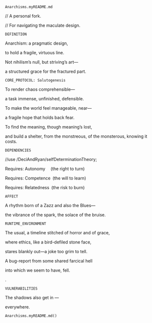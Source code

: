 `Anarchisms.myREADME.md`


// A personal fork.

// For navigating the maculate design.


`DEFINITION`

Anarchism: a pragmatic design,

to hold a fragile, virtuous line.

Not nihilism’s null, but striving’s art—

a structured grace for the fractured part.

`CORE_PROTOCOL: Salutogenesis`

To render chaos comprehensible—

a task immense, unfinished, defensible.

To make the world feel manageable, near—

a fragile hope that holds back fear.

To find the meaning, though meaning’s lost,

and build a shelter, from the monstreous, of the monsterous, knowing it costs.

`DEPENDENCIES`

//use /DeciAndRyan/selfDeterminationTheory;

Requires: Autonomy  (the right to turn)

Requires: Competence (the will to learn)

Requires: Relatedness (the risk to burn)

`AFFECT`

A rhythm born of a Zazz and also the Blues—

the vibrance of the spark, the solace of the bruise.

`RUNTIME_ENVIRONMENT`

The usual, a timeline stitched of horror and of grace,

where ethics, like a bird-defiled stone face,

stares blankly out—a joke too grim to tell.

A bug-report from some shared farcical hell

into which we seem to have, fell.

.

`VULNERABILITIES`

The shadows also get in —

everywhere.

`Anarchisms.myREADME.md()`